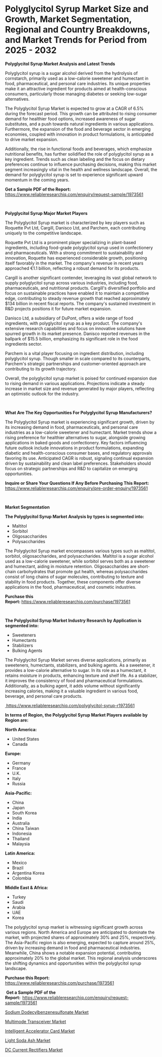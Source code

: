 <p><h1>Polyglycitol Syrup Market Size and Growth, Market Segmentation, Regional and Country Breakdowns, and Market Trends for Period from 2025 -  2032</h1></p><p><strong>Polyglycitol Syrup Market Analysis and Latest Trends</strong></p>
<p><p>Polyglycitol syrup is a sugar alcohol derived from the hydrolysis of cornstarch, primarily used as a low-calorie sweetener and humectant in food, pharmaceutical, and personal care industries. Its unique properties make it an attractive ingredient for products aimed at health-conscious consumers, particularly those managing diabetes or seeking low-sugar alternatives. </p><p>The Polyglycitol Syrup Market is expected to grow at a CAGR of 6.5% during the forecast period. This growth can be attributed to rising consumer demand for healthier food options, increased awareness of sugar substitutes, and a push towards natural ingredients in various applications. Furthermore, the expansion of the food and beverage sector in emerging economies, coupled with innovation in product formulations, is anticipated to drive market expansion. </p><p>Additionally, the rise in functional foods and beverages, which emphasize nutritional benefits, has further solidified the role of polyglycitol syrup as a key ingredient. Trends such as clean labeling and the focus on dietary preferences continue to influence purchasing decisions, making this market segment increasingly vital in the health and wellness landscape. Overall, the demand for polyglycitol syrup is set to experience significant upward momentum in the coming years.</p></p>
<p><strong>Get a Sample PDF of the Report:&nbsp;</strong> <a href="https://www.reliableresearchiq.com/enquiry/request-sample/1973561?utm_campaign=1140&utm_medium=2&utm_source=Github&utm_content=ia&utm_term=31012025&utm_id=polyglycitol-syrup">https://www.reliableresearchiq.com/enquiry/request-sample/1973561</a></p>
<p>&nbsp;</p>
<p><strong>Polyglycitol Syrup Major Market Players</strong></p>
<p><p>The Polyglycitol Syrup market is characterized by key players such as Roquette Pvt Ltd, Cargill, Danisco Ltd, and Parchem, each contributing uniquely to the competitive landscape.</p><p>Roquette Pvt Ltd is a prominent player specializing in plant-based ingredients, including food-grade polyglycitol syrup used in confectionery and pharmaceuticals. With a strong commitment to sustainability and innovation, Roquette has experienced considerable growth, positioning itself favorably in the market. The company's revenue in recent years approached €1.1 billion, reflecting a robust demand for its products.</p><p>Cargill is another significant contender, leveraging its vast global network to supply polyglycitol syrup across various industries, including food, pharmaceuticals, and nutritional products. Cargill's diversified portfolio and focus on sustainable practices have enabled it to maintain a competitive edge, contributing to steady revenue growth that reached approximately $134 billion in recent fiscal reports. The company's sustained investment in R&D projects positions it for future market expansion.</p><p>Danisco Ltd, a subsidiary of DuPont, offers a wide range of food ingredients, with polyglycitol syrup as a key product. The company's extensive research capabilities and focus on innovative solutions have spurred growth in its market presence. Danisco reported revenues in the ballpark of $15.5 billion, emphasizing its significant role in the food ingredients sector.</p><p>Parchem is a vital player focusing on ingredient distribution, including polyglycitol syrup. Though smaller in scale compared to its counterparts, Parchem's strategic partnerships and customer-oriented approach are contributing to its growth trajectory.</p><p>Overall, the polyglycitol syrup market is poised for continued expansion due to rising demand in various applications. Projections indicate a steady increase in market size and revenue generated by major players, reflecting an optimistic outlook for the industry.</p></p>
<p>&nbsp;</p>
<p><strong>What Are The Key Opportunities For Polyglycitol Syrup Manufacturers?</strong></p>
<p><p>The Polyglycitol Syrup market is experiencing significant growth, driven by its increasing demand in food, pharmaceuticals, and personal care industries as a low-calorie sweetener and humectant. Market trends show a rising preference for healthier alternatives to sugar, alongside growing applications in baked goods and confectionery. Key factors influencing future outlook include innovations in product formulations, expanding diabetic and health-conscious consumer bases, and regulatory approvals favoring its use. Anticipated CAGR is robust, signaling continual expansion driven by sustainability and clean label preferences. Stakeholders should focus on strategic partnerships and R&D to capitalize on emerging opportunities.</p></p>
<p><strong>Inquire or Share Your Questions If Any Before Purchasing This Report:</strong> <a href="https://www.reliableresearchiq.com/enquiry/pre-order-enquiry/1973561?utm_campaign=1140&utm_medium=2&utm_source=Github&utm_content=ia&utm_term=31012025&utm_id=polyglycitol-syrup">https://www.reliableresearchiq.com/enquiry/pre-order-enquiry/1973561</a></p>
<p>&nbsp;</p>
<p><strong>Market Segmentation</strong></p>
<p><strong>The Polyglycitol Syrup Market Analysis by types is segmented into:</strong></p>
<p><ul><li>Maltitol</li><li>Sorbitol</li><li>Oligosaccharides</li><li>Polysaccharides</li></ul></p>
<p><p>The Polyglycitol Syrup market encompasses various types such as maltitol, sorbitol, oligosaccharides, and polysaccharides. Maltitol is a sugar alcohol used as a low-calorie sweetener, while sorbitol serves both as a sweetener and humectant, aiding in moisture retention. Oligosaccharides are short-chain carbohydrates that promote gut health, whereas polysaccharides consist of long chains of sugar molecules, contributing to texture and stability in food products. Together, these components offer diverse applications in the food, pharmaceutical, and cosmetic industries.</p></p>
<p><strong>Purchase this Report:&nbsp;</strong><a href="https://www.reliableresearchiq.com/purchase/1973561?utm_campaign=1140&utm_medium=2&utm_source=Github&utm_content=ia&utm_term=31012025&utm_id=polyglycitol-syrup">https://www.reliableresearchiq.com/purchase/1973561</a></p>
<p>&nbsp;</p>
<p><strong>The Polyglycitol Syrup Market Industry Research by Application is segmented into:</strong></p>
<p><ul><li>Sweeteners</li><li>Humectants</li><li>Stabilizers</li><li>Bulking Agents</li></ul></p>
<p><p>The Polyglycitol Syrup Market serves diverse applications, primarily as sweeteners, humectants, stabilizers, and bulking agents. As a sweetener, it provides a low-calorie alternative to sugar. In its role as a humectant, it retains moisture in products, enhancing texture and shelf life. As a stabilizer, it improves the consistency of food and pharmaceutical formulations. Additionally, as a bulking agent, it adds volume without significantly increasing calories, making it a valuable ingredient in various food, beverage, and personal care products.</p></p>
<p><a href="https://www.reliableresearchiq.com/polyglycitol-syrup-r1973561?utm_campaign=1140&utm_medium=2&utm_source=Github&utm_content=ia&utm_term=31012025&utm_id=polyglycitol-syrup">&nbsp;https://www.reliableresearchiq.com/polyglycitol-syrup-r1973561</a></p>
<p><strong>In terms of Region, the Polyglycitol Syrup Market Players available by Region are:</strong></p>
<p>
    <p> <strong> North America: </strong>
        <ul>
            <li>United States</li>
            <li>Canada</li>
        </ul>
        </p> 
    <p> <strong> Europe: </strong>
        <ul>
            <li>Germany</li>
            <li>France</li>
            <li>U.K.</li>
            <li>Italy</li>
            <li>Russia</li>
        </ul>
        </p> 
    <p> <strong> Asia-Pacific: </strong>
        <ul>
            <li>China</li>
            <li>Japan</li>
            <li>South Korea</li>
            <li>India</li>
            <li>Australia</li>
            <li>China Taiwan</li>
            <li>Indonesia</li>
            <li>Thailand</li>
            <li>Malaysia</li>
        </ul>
        </p> 
    <p> <strong> Latin America: </strong>
        <ul>
            <li>Mexico</li>
            <li>Brazil</li>
            <li>Argentina Korea</li>
            <li>Colombia</li>
        </ul>
        </p> 
    <p> <strong> Middle East & Africa: </strong>
        <ul>
            <li>Turkey</li>
            <li>Saudi</li>
            <li>Arabia</li>
            <li>UAE</li>
            <li>Korea</li>
        </ul>
    </p>
    </p>
<p><p>The polyglycitol syrup market is witnessing significant growth across various regions. North America and Europe are anticipated to dominate the market, with projected shares of approximately 30% and 25%, respectively. The Asia-Pacific region is also emerging, expected to capture around 25%, driven by increasing demand in food and pharmaceutical industries. Meanwhile, China shows a notable expansion potential, contributing approximately 20% to the global market. This regional analysis underscores the shifting dynamics and opportunities within the polyglycitol syrup landscape.</p></p>
<p><strong>Purchase this Report: </strong><a href="https://www.reliableresearchiq.com/purchase/1973561?utm_campaign=1140&utm_medium=2&utm_source=Github&utm_content=ia&utm_term=31012025&utm_id=polyglycitol-syrup">https://www.reliableresearchiq.com/purchase/1973561</a></p>
<p>&nbsp;<strong>Get a Sample PDF of the Report:&nbsp;&nbsp;</strong><a href="https://www.reliableresearchiq.com/enquiry/request-sample/1973561?utm_campaign=1140&utm_medium=2&utm_source=Github&utm_content=ia&utm_term=31012025&utm_id=polyglycitol-syrup">https://www.reliableresearchiq.com/enquiry/request-sample/1973561</a></p>
<p><strong></strong></p>
<p><p><a href="https://github.com/benhaeneye/Market-Research-Report-List-1/blob/main/sodium-dodecylbenzenesulfonate-market.md?utm_campaign=1140&utm_medium=2&utm_source=Github&utm_content=ia&utm_term=31012025&utm_id=polyglycitol-syrup">Sodium Dodecylbenzenesulfonate Market</a></p><p><a href="https://www.linkedin.com/pulse/key-drivers-multimode-transceiver-markets-projected-65-cagr-dg2ge?utm_campaign=1140&utm_medium=2&utm_source=Github&utm_content=ia&utm_term=31012025&utm_id=polyglycitol-syrup">Multimode Transceiver Market</a></p><p><a href="https://www.linkedin.com/pulse/intelligent-accelerator-card-market-size-expected-grow-hhnae?utm_campaign=1140&utm_medium=2&utm_source=Github&utm_content=ia&utm_term=31012025&utm_id=polyglycitol-syrup">Intelligent Accelerator Card Market</a></p><p><a href="https://github.com/ajatawlasta/Market-Research-Report-List-1/blob/main/light-soda-ash-market.md?utm_campaign=1140&utm_medium=2&utm_source=Github&utm_content=ia&utm_term=31012025&utm_id=polyglycitol-syrup">Light Soda Ash Market</a></p><p><a href="https://www.linkedin.com/pulse/dc-current-rectifiers-market-size-forecast-2025-2032-anticipated-kpcle?utm_campaign=1140&utm_medium=2&utm_source=Github&utm_content=ia&utm_term=31012025&utm_id=polyglycitol-syrup">DC Current Rectifiers Market</a></p></p>